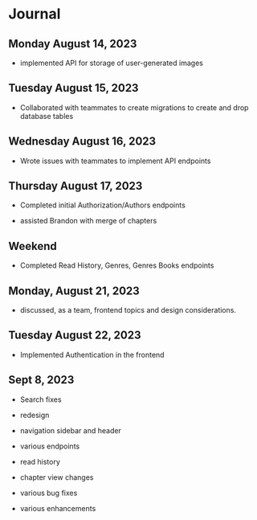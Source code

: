 # Journal

## Monday August 14, 2023

- implemented API for storage of user-generated images

## Tuesday August 15, 2023

- Collaborated with teammates to create migrations to create and drop database tables

## Wednesday August 16, 2023

- Wrote issues with teammates to implement API endpoints

## Thursday August 17, 2023

- Completed initial Authorization/Authors endpoints

- assisted Brandon with merge of chapters

## Weekend

- Completed Read History, Genres, Genres Books endpoints

## Monday, August 21, 2023

- discussed, as a team, frontend topics and design considerations.

## Tuesday August 22, 2023

- Implemented Authentication in the frontend

## Sept 8, 2023

- Search fixes

- redesign

- navigation sidebar and header

- various endpoints

- read history

- chapter view changes

- various bug fixes

- various enhancements
